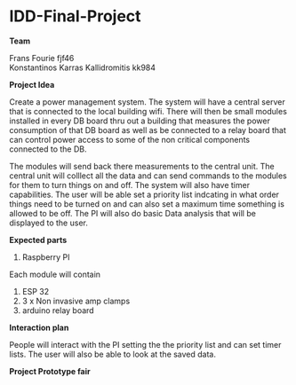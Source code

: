 # IDD-Final-Project

**Team**

Frans Fourie fjf46 <br>
Konstantinos Karras Kallidromitis kk984

**Project Idea**

Create a power management system. The system will have a central server that is connected to the local building wifi. There will then be small modules installed in every DB board thru out a building that measures the power consumption of that DB board as well as be connected to a relay board that can control power access to some of the non critical components connected to the DB.

The modules will send back there measurements to the central unit. The central unit will colllect all the data and can send commands to the modules for them to turn things on and off. The system will also have timer capabilities. The user will be able set a priority list indcating in what order things need to be turned on and can also set a maximum time something is allowed to be off. The PI will also do basic Data analysis that will be displayed to the user.

**Expected parts**

1) Raspberry PI

Each module will contain

1) ESP 32
2) 3 x Non invasive amp clamps
3) arduino relay board

**Interaction plan**

People will interact with the PI setting the the priority list and can set timer lists. The user will also be able to look at the saved data.

**Project Prototype fair**
